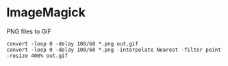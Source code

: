 # ImageMagick

PNG files to GIF

```
convert -loop 0 -delay 100/60 *.png out.gif
convert -loop 0 -delay 100/60 *.png -interpolate Nearest -filter point -resize 400% out.gif
```
